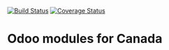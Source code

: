 [![Build Status](https://travis-ci.org/OCA/canada.svg?branch=8.0)](https://travis-ci.org/OCA/canada)
[![Coverage Status](https://img.shields.io/coveralls/OCA/canada.svg)](https://coveralls.io/r/OCA/canada?branch=8.0)

Odoo modules for Canada
=======================
